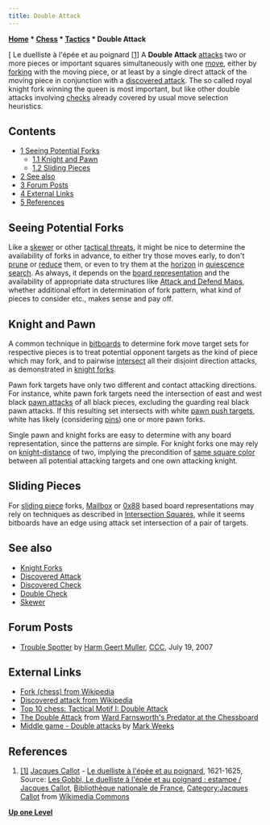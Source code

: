 ```yaml
---
title: Double Attack
---
```

**[Home](Home "Home") * [Chess](Chess "Chess") * [Tactics](Tactics "Tactics") * Double Attack**

\[ Le duelliste à l'épée et au poignard <a id="cite-note-1" href="#cite-ref-1">[1]</a>
A **Double Attack** [attacks](Attacks "Attacks") two or more pieces or important squares simultaneously with one [move](Moves "Moves"), either by [forking](https://en.wikipedia.org/wiki/Fork_%28chess%29) with the moving piece, or at least by a single direct attack of the moving piece in conjunction with a [discovered attack](Discovered_Attack "Discovered Attack"). The so called royal knight fork winning the queen is most important, but like other double attacks involving [checks](Check "Check") already covered by usual move selection heuristics.

## Contents

- [1 Seeing Potential Forks](#seeing-potential-forks)
  - [1.1 Knight and Pawn](#knight-and-pawn)
  - [1.2 Sliding Pieces](#sliding-pieces)
- [2 See also](#see-also)
- [3 Forum Posts](#forum-posts)
- [4 External Links](#external-links)
- [5 References](#references)

## Seeing Potential Forks

Like a [skewer](Skewer "Skewer") or other [tactical threats](Tactical_Moves "Tactical Moves"), it might be nice to determine the availability of forks in advance, to either try those moves early, to don't [prune](Pruning "Pruning") or [reduce](Reductions "Reductions") them, or even to try them at the [horizon](Horizon_Node "Horizon Node") in [quiescence search](Quiescence_Search "Quiescence Search"). As always, it depends on the [board representation](Board_Representation "Board Representation") and the availability of appropriate data structures like [Attack and Defend Maps](Attack_and_Defend_Maps "Attack and Defend Maps"), whether additional effort in determination of fork pattern, what kind of pieces to consider etc., makes sense and pay off.

## Knight and Pawn

A common technique in [bitboards](Bitboards "Bitboards") to determine fork move target sets for respective pieces is to treat potential opponent targets as the kind of piece which may fork, and to pairwise [intersect](General_Setwise_Operations#Intersection "General Setwise Operations") all their disjoint direction attacks, as demonstrated in [knight forks](Knight_Pattern#KnightForks "Knight Pattern").

Pawn fork targets have only two different and contact attacking directions. For instance, white pawn fork targets need the intersection of east and west black [pawn attacks](</Pawn_Attacks_(Bitboards)> "Pawn Attacks (Bitboards)") of all black pieces, excluding the guarding real black pawn attacks. If this resulting set intersects with white [pawn push targets](</Pawn_Pushes_(Bitboards)> "Pawn Pushes (Bitboards)"), white has likely (considering [pins](Pin "Pin")) one or more pawn forks.

Single pawn and knight forks are easy to determine with any board representation, since the patterns are simple. For knight forks one may rely on [knight-distance](Knight-Distance "Knight-Distance") of two, implying the precondition of [same square color](Color_of_a_Square#SameColor "Color of a Square") between all potential attacking targets and one own attacking knight.

## Sliding Pieces

For [sliding piece](Sliding_Pieces "Sliding Pieces") forks, [Mailbox](Mailbox "Mailbox") or [0x88](0x88 "0x88") based board representations may rely on techniques as described in [Intersection Squares](Intersection_Squares "Intersection Squares"), while it seems bitboards have an edge using attack set intersection of a pair of targets.

## See also

- [Knight Forks](Knight_Pattern#KnightForks "Knight Pattern")
- [Discovered Attack](Discovered_Attack "Discovered Attack")
- [Discovered Check](Discovered_Check "Discovered Check")
- [Double Check](Double_Check "Double Check")
- [Skewer](Skewer "Skewer")

## Forum Posts

- [Trouble Spotter](http://www.talkchess.com/forum3/viewtopic.php?f=7&t=15220) by [Harm Geert Muller](Harm_Geert_Muller "Harm Geert Muller"), [CCC](CCC "CCC"), July 19, 2007

## External Links

- [Fork (chess) from Wikipedia](https://en.wikipedia.org/wiki/Fork_%28chess%29)
- [Discovered attack from Wikipedia](https://en.wikipedia.org/wiki/Discovered_attack)
- [Top 10 chess: Tactical Motif I: Double Attack](http://www.top10chess.com/2008/09/tactical-motif-i-double-attack.html)
- [The Double Attack](http://www.chesstactics.org/index.php?Type=page&Action=none&From=2,1,1,1) from [Ward Farnsworth's Predator at the Chessboard](http://www.chesstactics.org/)
- [Middle game - Double attacks](http://www.mark-weeks.com/aboutcom/aa03d05.htm) by [Mark Weeks](Mark_Weeks "Mark Weeks")

## References

1. <a id="cite-ref-1" href="#cite-note-1">[1]</a> [Jacques Callot](Category:Jacques_Callot "Category:Jacques Callot") - [Le duelliste à l'épée et au poignard](http://commons.wikimedia.org/wiki/File:Le_duelliste_%C3%A0_l%27%C3%A9p%C3%A9e_et_au_poignard.jpg), 1621-1625, Source: [Les Gobbi, Le duelliste à l'épée et au poignard : estampe / Jacques Callot](http://gallica.bnf.fr/ark:/12148/btv1b8495739c/f1.item), [Bibliothèque nationale de France](https://en.wikipedia.org/wiki/Biblioth%C3%A8que_nationale_de_France), [Category:Jacques Callot](http://commons.wikimedia.org/wiki/Category:Jacques_Callot) from [Wikimedia Commons](https://en.wikipedia.org/wiki/Wikimedia_Commons)

**[Up one Level](Tactics "Tactics")**

